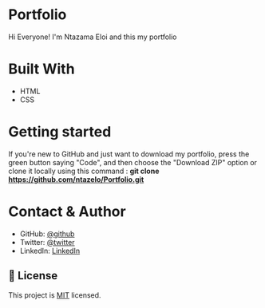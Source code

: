 # Portfolio

Hi Everyone! I'm Ntazama Eloi and this my portfolio

# Built With

- HTML
- CSS

# Getting started

If you're new to GitHub and just want to download my portfolio, press the green button saying "Code", and then choose the "Download ZIP" option or clone it locally using this command : **git clone https://github.com/ntazelo/Portfolio.git**


# Contact & Author

- GitHub: [@github](https://github.com/ntazelo)
- Twitter: [@twitter](https://twitter.com/NtazamaE)
- LinkedIn: [LinkedIn](https://www.linkedin.com/in/eloi-ntazama-a14219214/)

## 📝 License

This project is [MIT](https://github.com/ntazelo/Portfolio/blob/main/LICENSE) licensed.